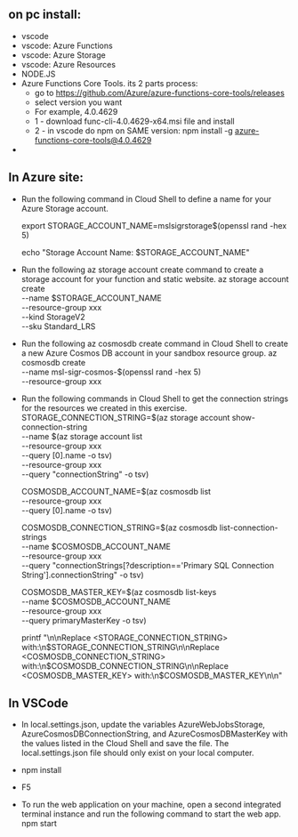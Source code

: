 ## on pc install:
* vscode
* vscode: Azure Functions
* vscode: Azure Storage
* vscode: Azure Resources
* NODE.JS
* Azure Functions Core Tools. its 2 parts process:
  * go to https://github.com/Azure/azure-functions-core-tools/releases
  * select version you want
  * For example, 4.0.4629
  * 1 - download func-cli-4.0.4629-x64.msi file and install
  * 2 - in vscode do npm on SAME version: npm install -g azure-functions-core-tools@4.0.4629
* 

## In Azure site:
* Run the following command in Cloud Shell to define a name for your Azure Storage account.  
    
    export STORAGE_ACCOUNT_NAME=mslsigrstorage$(openssl rand -hex 5)
    
    echo "Storage Account Name: $STORAGE_ACCOUNT_NAME"

* Run the following az storage account create command to create a storage  account for your function and static website.
    az storage account create \
    --name $STORAGE_ACCOUNT_NAME \
    --resource-group xxx \
    --kind StorageV2 \
    --sku Standard_LRS

* Run the following az cosmosdb create command in Cloud Shell to create a new Azure Cosmos DB account in your sandbox resource group.
    az cosmosdb create  \
    --name msl-sigr-cosmos-$(openssl rand -hex 5) \
    --resource-group xxx

* Run the following commands in Cloud Shell to get the connection strings for the resources we created in this exercise.
    STORAGE_CONNECTION_STRING=$(az storage account show-connection-string \
    --name $(az storage account list \
    --resource-group xxx \
    --query [0].name -o tsv) \
    --resource-group xxx \
    --query "connectionString" -o tsv)

    COSMOSDB_ACCOUNT_NAME=$(az cosmosdb list \
        --resource-group xxx \
        --query [0].name -o tsv)

    COSMOSDB_CONNECTION_STRING=$(az cosmosdb list-connection-strings  \
    --name $COSMOSDB_ACCOUNT_NAME \
    --resource-group xxx \
    --query "connectionStrings[?description=='Primary SQL Connection String'].connectionString" -o tsv)

    COSMOSDB_MASTER_KEY=$(az cosmosdb list-keys \
    --name $COSMOSDB_ACCOUNT_NAME \
    --resource-group xxx \
    --query primaryMasterKey -o tsv)

    printf "\n\nReplace <STORAGE_CONNECTION_STRING> with:\n$STORAGE_CONNECTION_STRING\n\nReplace <COSMOSDB_CONNECTION_STRING> with:\n$COSMOSDB_CONNECTION_STRING\n\nReplace <COSMOSDB_MASTER_KEY> with:\n$COSMOSDB_MASTER_KEY\n\n"

## In VSCode
* In local.settings.json, update the variables AzureWebJobsStorage, AzureCosmosDBConnectionString, and AzureCosmosDBMasterKey with the values listed in the Cloud Shell and save the file. The local.settings.json file should only exist on your local computer.

* npm install

* F5

* To run the web application on your machine, open a second integrated terminal instance and run the following command to start the web app.
    npm start